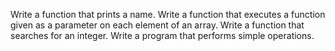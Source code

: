 Write a function that prints a name.
Write a function that executes a function given as a parameter on each element of an array.
Write a function that searches for an integer.
Write a program that performs simple operations.
